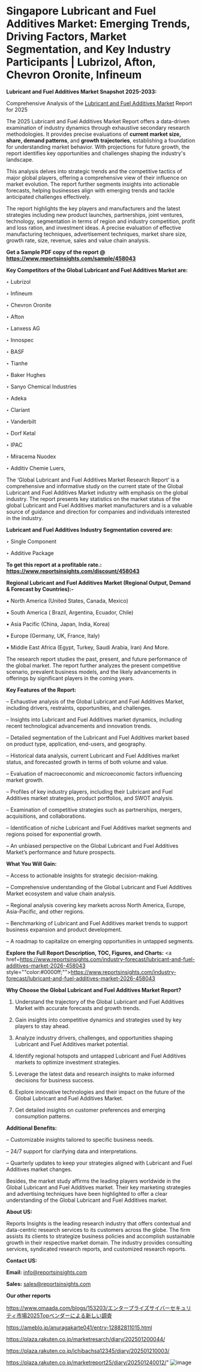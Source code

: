 # Singapore Lubricant and Fuel Additives Market: Emerging Trends, Driving Factors, Market Segmentation, and Key Industry Participants | Lubrizol, Afton, Chevron Oronite, Infineum

<strong>Lubricant and Fuel Additives Market Snapshot 2025-2033:</strong>

Comprehensive Analysis of the <a href=https://www.reportsinsights.com/sample/458043>Lubricant and Fuel Additives Market</a> Report for 2025

The 2025 Lubricant and Fuel Additives Market Report offers a data-driven examination of industry dynamics through exhaustive secondary research methodologies. It provides precise evaluations of <strong>current market size, share, demand patterns</strong>, and <strong>growth trajectories</strong>, establishing a foundation for understanding market behavior. With projections for future growth, the report identifies key opportunities and challenges shaping the industry's landscape.

This analysis delves into strategic trends and the competitive tactics of major global players, offering a comprehensive view of their influence on market evolution. The report further segments insights into actionable forecasts, helping businesses align with emerging trends and tackle anticipated challenges effectively.

The report highlights the key players and manufacturers and the latest strategies including new product launches, partnerships, joint ventures, technology, segmentation in terms of region and industry competition, profit and loss ration, and investment ideas. A precise evaluation of effective manufacturing techniques, advertisement techniques, market share size, growth rate, size, revenue, sales and value chain analysis.

<strong>Get a Sample PDF copy of the report @ <a href=https://www.reportsinsights.com/sample/458043 style=color:#0000ff;>https://www.reportsinsights.com/sample/458043</a></strong>

<strong>Key Competitors of the Global Lubricant and Fuel Additives Market are:</strong>

‣ Lubrizol

‣ Infineum

‣ Chevron Oronite

‣ Afton

‣ Lanxess AG

‣ Innospec

‣ BASF

‣ Tianhe

‣ Baker Hughes

‣ Sanyo Chemical Industries

‣ Adeka

‣ Clariant

‣ Vanderbilt

‣ Dorf Ketal

‣ IPAC

‣ Miracema Nuodex

‣ Additiv Chemie Luers,

The ‘Global Lubricant and Fuel Additives Market Research Report’ is a comprehensive and informative study on the current state of the Global Lubricant and Fuel Additives Market industry with emphasis on the global industry. The report presents key statistics on the market status of the global Lubricant and Fuel Additives market manufacturers and is a valuable source of guidance and direction for companies and individuals interested in the industry.

<strong>Lubricant and Fuel Additives Industry Segmentation covered are:</strong>

‣ Single Component

‣ Additive Package

<strong>To get this report at a profitable rate.: <a href=https://www.reportsinsights.com/discount/458043 style=color:#0000ff;>https://www.reportsinsights.com/discount/458043</a></strong>

<strong>Regional Lubricant and Fuel Additives Market (Regional Output, Demand &amp; Forecast by Countries):-</strong>

• North America (United States, Canada, Mexico)

• South America ( Brazil, Argentina, Ecuador, Chile)

• Asia Pacific (China, Japan, India, Korea)

• Europe (Germany, UK, France, Italy)

• Middle East Africa (Egypt, Turkey, Saudi Arabia, Iran) And More.

The research report studies the past, present, and future performance of the global market. The report further analyzes the present competitive scenario, prevalent business models, and the likely advancements in offerings by significant players in the coming years.

<strong>Key Features of the Report:</strong>

– Exhaustive analysis of the Global Lubricant and Fuel Additives Market, including drivers, restraints, opportunities, and challenges.

– Insights into Lubricant and Fuel Additives market dynamics, including recent technological advancements and innovation trends.

– Detailed segmentation of the Lubricant and Fuel Additives market based on product type, application, end-users, and geography.

– Historical data analysis, current Lubricant and Fuel Additives market status, and forecasted growth in terms of both volume and value.

– Evaluation of macroeconomic and microeconomic factors influencing market growth.

– Profiles of key industry players, including their Lubricant and Fuel Additives market strategies, product portfolios, and SWOT analysis.

– Examination of competitive strategies such as partnerships, mergers, acquisitions, and collaborations.

– Identification of niche Lubricant and Fuel Additives market segments and regions poised for exponential growth.

– An unbiased perspective on the Global Lubricant and Fuel Additives Market’s performance and future prospects.

<strong>What You Will Gain:</strong>

– Access to actionable insights for strategic decision-making.

– Comprehensive understanding of the Global Lubricant and Fuel Additives Market ecosystem and value chain analysis.

– Regional analysis covering key markets across North America, Europe, Asia-Pacific, and other regions.

– Benchmarking of Lubricant and Fuel Additives market trends to support business expansion and product development.

– A roadmap to capitalize on emerging opportunities in untapped segments.

<strong>Explore the Full Report Description, TOC, Figures, and Charts:</strong>
<a href=https://www.reportsinsights.com/industry-forecast/lubricant-and-fuel-additives-market-2026-458043 style=""color:#0000ff;"">https://www.reportsinsights.com/industry-forecast/lubricant-and-fuel-additives-market-2026-458043</a>

<strong>Why Choose the Global Lubricant and Fuel Additives Market Report?</strong>

1. Understand the trajectory of the Global Lubricant and Fuel Additives Market with accurate forecasts and growth trends.

2. Gain insights into competitive dynamics and strategies used by key players to stay ahead.

3. Analyze industry drivers, challenges, and opportunities shaping Lubricant and Fuel Additives market potential.

4. Identify regional hotspots and untapped Lubricant and Fuel Additives markets to optimize investment strategies.

5. Leverage the latest data and research insights to make informed decisions for business success.

6. Explore innovative technologies and their impact on the future of the Global Lubricant and Fuel Additives Market.

7. Get detailed insights on customer preferences and emerging consumption patterns.

<strong>Additional Benefits:</strong>

– Customizable insights tailored to specific business needs.

– 24/7 support for clarifying data and interpretations.

– Quarterly updates to keep your strategies aligned with Lubricant and Fuel Additives market changes.

Besides, the market study affirms the leading players worldwide in the Global Lubricant and Fuel Additives market. Their key marketing strategies and advertising techniques have been highlighted to offer a clear understanding of the Global Lubricant and Fuel Additives market.

<strong><strong>About US</strong>:</strong>

Reports Insights is the leading research industry that offers contextual and data-centric research services to its customers across the globe. The firm assists its clients to strategize business policies and accomplish sustainable growth in their respective market domain. The industry provides consulting services, syndicated research reports, and customized research reports.

<strong>Contact US:</strong>

<p class=><b>Email:</b> <a href=mailto:info@reportsinsights.com>info@reportsinsights.com</a></p>
<p class=><b>Sales:</b> <a href=mailto:sales@reportsinsights.com>sales@reportsinsights.com</a></p>

<strong>Our other reports</strong>

<a href=https://www.omaada.com/blogs/153203/エンタープライズサイバーセキュリティ市場2025Topベンダーによる新しい調査>https://www.omaada.com/blogs/153203/エンタープライズサイバーセキュリティ市場2025Topベンダーによる新しい調査</a>

<a href=https://ameblo.jp/anuragakarte041/entry-12882811015.html>https://ameblo.jp/anuragakarte041/entry-12882811015.html</a>

<a href=https://plaza.rakuten.co.jp/marketresarch/diary/202501200044/>https://plaza.rakuten.co.jp/marketresarch/diary/202501200044/</a>

<a href=https://plaza.rakuten.co.jp/ichibachsa12345/diary/202501210003/>https://plaza.rakuten.co.jp/ichibachsa12345/diary/202501210003/</a>

<a href=https://plaza.rakuten.co.jp/marketreport25/diary/202501240012/>https://plaza.rakuten.co.jp/marketreport25/diary/202501240012/</a>"
![image](https://github.com/user-attachments/assets/a4df6b7c-fc20-4c37-9a7b-283d4d9a69e4)
